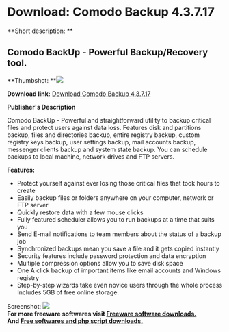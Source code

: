 # Download: Comodo Backup 4.3.7.17

**Short description: **

## Comodo BackUp - Powerful Backup/Recovery tool.

  
**Thumbshot: **![](http://www.freewarefiles.com/screenshot/comodobckup3_md.jpg)   
  
**Download link:** [Download Comodo Backup 4.3.7.17](http://freesoftwares.boysofts.com/Comodo-BackUp_program_18796.html)  
  

**Publisher's Description**  
  

Comodo BackUp - Powerful and straightforward utility to backup critical files
and protect users against data loss. Features disk and partitions backup,
files and directories backup, entire registry backup, custom registry keys
backup, user settings backup, mail accounts backup, messenger clients backup
and system state backup. You can schedule backups to local machine, network
drives and FTP servers.

**Features:**

  * Protect yourself against ever losing those critical files that took hours to create 
  * Easily backup files or folders anywhere on your computer, network or FTP server 
  * Quickly restore data with a few mouse clicks 
  * Fully featured scheduler allows you to run backups at a time that suits you 
  * Send E-mail notifications to team members about the status of a backup job 
  * Synchronized backups mean you save a file and it gets copied instantly 
  * Security features include password protection and data encryption 
  * Multiple compression options allow you to save disk space 
  * One A click backup of important items like email accounts and Windows registry 
  * Step-by-step wizards take even novice users through the whole process 
Includes 5GB of free online storage.

  
  
Screenshot: ![](http://www.freewarefiles.com/screenshot/comodobckup3.jpg)  
**For more freeware softwares visit [Freeware software downloads.](http://freesoftwares.boysofts.com/)**   
**And [Free softwares and php script downloads.](http://www.boysofts.com/)**

